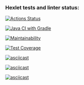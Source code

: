 ### Hexlet tests and linter status:
[![Actions Status](https://github.com/Shturman13/java-project-71/actions/workflows/hexlet-check.yml/badge.svg)](https://github.com/Shturman13/java-project-71/actions)

[![Java CI with Gradle](https://github.com/Shturman13/java-project-71/actions/workflows/gradle.yml/badge.svg)](https://github.com/Shturman13/java-project-71/actions/workflows/gradle.yml)

[![Maintainability](https://api.codeclimate.com/v1/badges/37b316ab95a0c87308ad/maintainability)](https://codeclimate.com/github/Shturman13/java-project-71/maintainability)

[![Test Coverage](https://api.codeclimate.com/v1/badges/37b316ab95a0c87308ad/test_coverage)](https://codeclimate.com/github/Shturman13/java-project-71/test_coverage)

[![asciicast](https://asciinema.org/a/NFIQgLVMu1ymFsqg4ESeOQeXi.svg)](https://asciinema.org/a/NFIQgLVMu1ymFsqg4ESeOQeXi)

[![asciicast](https://asciinema.org/a/bipqQC3Fw3ZQoFdct797IZd0v.svg)](https://asciinema.org/a/bipqQC3Fw3ZQoFdct797IZd0v)

[![asciicast](https://asciinema.org/a/E0ST2pjvDgPSAN2zHlTuZQbFx.svg)](https://asciinema.org/a/E0ST2pjvDgPSAN2zHlTuZQbFx)
